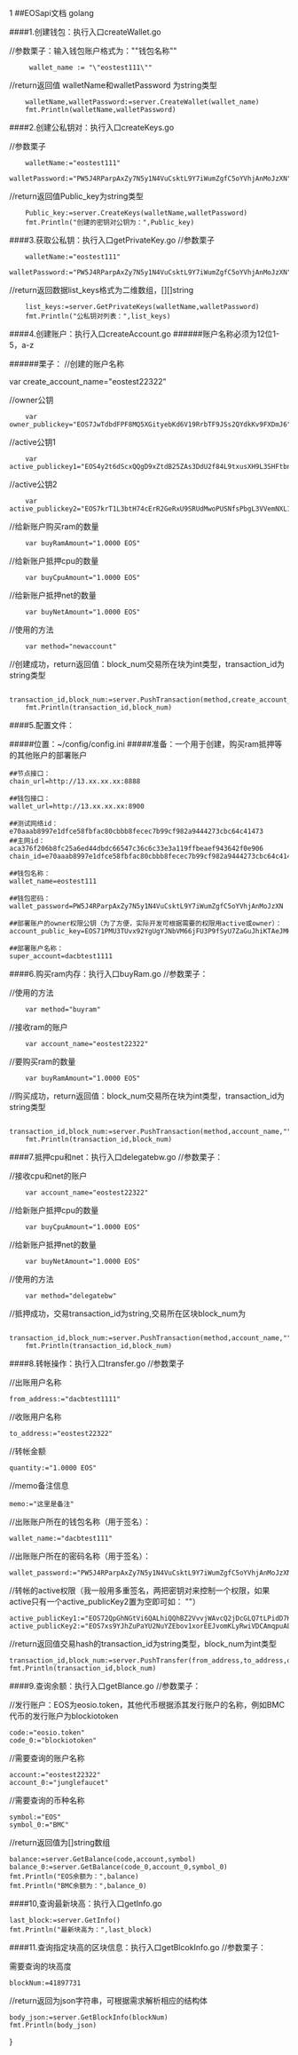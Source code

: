 1
##EOSapi文档 golang

####1.创建钱包：执行入口createWallet.go


//参数栗子：输入钱包账户格式为："\"钱包名称"\"
```	
	 wallet_name := "\"eostest111\""

```
 //return返回值  walletName和walletPassword 为string类型
``` 
    walletName,walletPassword:=server.CreateWallet(wallet_name)
    fmt.Println(walletName,walletPassword)
```



####2.创建公私钥对：执行入口createKeys.go

//参数栗子
```	
	walletName:="eostest111"
	walletPassword:="PW5J4RParpAxZy7N5y1N4VuCsktL9Y7iWumZgfC5oYVhjAnMoJzXN"
```

//return返回值Public_key为string类型
```
	Public_key:=server.CreateKeys(walletName,walletPassword)
	fmt.Println("创建的密钥对公钥为：",Public_key)
```

####3.获取公私钥：执行入口getPrivateKey.go
//参数栗子
```
	walletName:="eostest111"
	walletPassword:="PW5J4RParpAxZy7N5y1N4VuCsktL9Y7iWumZgfC5oYVhjAnMoJzXN"
```
//return返回数据list_keys格式为二维数组，[][]string
```	
	list_keys:=server.GetPrivateKeys(walletName,walletPassword)
	fmt.Println("公私钥对列表：",list_keys)
```

####4.创建账户：执行入口createAccount.go
######账户名称必须为12位1-5，a-z
    
######栗子：
   //创建的账户名称
    	
   
   var create_account_name="eostest22322"
  
    
   //owner公钥
   
    
    	var owner_publickey="EOS7JwTdbdFPF8MQ5XGityebKd6V19RrbTF9JSs2QYdkKv9FXDmJ6"
   
    
   //active公钥1
   
    
    	var active_publickey1="EOS4y2t6dScxQQgD9xZtdB25ZAs3DdU2f84L9txusXH9L3SHFtbna"
    
   //active公钥2
    
    	var active_publickey2="EOS7krT1L3btH74cErR2GeRxU9SRUdMwoPUSNfsPbgL3VVemNXL1F"
   
   //给新账户购买ram的数量
    	
    	var buyRamAmount="1.0000 EOS"
    
   //给新账户抵押cpu的数量
    	
    	var buyCpuAmount="1.0000 EOS"
    
   //给新账户抵押net的数量
    	
    	var buyNetAmount="1.0000 EOS"
    
   //使用的方法
    	
    	var method="newaccount"
    
    
   //创建成功，return返回值：block_num交易所在块为int类型，transaction_id为string类型
    	
    	transaction_id,block_num:=server.PushTransaction(method,create_account_name,owner_publickey,active_publickey1,active_publickey2,buyRamAmount,buyCpuAmount,buyNetAmount)
    	fmt.Println(transaction_id,block_num)
    	
####5.配置文件：

#####位置：~/config/config.ini
#####准备：一个用于创建，购买ram抵押等的其他账户的部署账户
    	
    ##节点接口：
    chain_url=http://13.xx.xx.xx:8888
    
    ##钱包接口：
    wallet_url=http://13.xx.xx.xx:8900
    
    ##测试网络id：e70aaab8997e1dfce58fbfac80cbbb8fecec7b99cf982a9444273cbc64c41473
    ##主网id： aca376f206b8fc25a6ed44dbdc66547c36c6c33e3a119ffbeaef943642f0e906
    chain_id=e70aaab8997e1dfce58fbfac80cbbb8fecec7b99cf982a9444273cbc64c41473
    
    ##钱包名称：
    wallet_name=eostest111
    
    ##钱包密码：
    wallet_password=PW5J4RParpAxZy7N5y1N4VuCsktL9Y7iWumZgfC5oYVhjAnMoJzXN
    
    ##部署账户的owner权限公钥（为了方便，实际开发可根据需要的权限用active或owner）：
    account_public_key=EOS71PMU3TUvx92YgUgYJNbVM66jFU3P9fSyU7ZaGuJhiKTAeJMHp
    
    ##部署账户名称：
    super_account=dacbtest1111	 	
    
    
    
####6.购买ram内存：执行入口buyRam.go
//参数栗子：

//使用的方法
```
	var method="buyram"
```
//接收ram的账户

```
	var account_name="eostest22322"
```

//要购买ram的数量

```
	var buyRamAmount="1.0000 EOS"
```

//购买成功，return返回值：block_num交易所在块为int类型，transaction_id为string类型

```
	transaction_id,block_num:=server.PushTransaction(method,account_name,"","","",buyRamAmount,"","")
	fmt.Println(transaction_id,block_num)    
```    

####7.抵押cpu和net：执行入口delegatebw.go
//参数栗子：

//接收cpu和net的账户
```
	var account_name="eostest22322"
```
//给新账户抵押cpu的数量
```
	var buyCpuAmount="1.0000 EOS"
```
//给新账户抵押net的数量
```	
	var buyNetAmount="1.0000 EOS"
```
//使用的方法
```	
	var method="delegatebw"
```
//抵押成功，交易transaction_id为string,交易所在区块block_num为
```	
	transaction_id,block_num:=server.PushTransaction(method,account_name,"","","","",buyCpuAmount,buyNetAmount)
	fmt.Println(transaction_id,block_num)
```

####8.转帐操作：执行入口transfer.go
//参数栗子

//出账用户名称

	from_address:="dacbtest1111"

//收账用户名称

	to_address:="eostest22322"

//转帐金额

	quantity:="1.0000 EOS"

//memo备注信息

	memo:="这里是备注"

//出账账户所在的钱包名称（用于签名）：

	wallet_name:="dacbtest111"

//出账账户所在的密码名称（用于签名）：

	wallet_password:="PW5J4RParpAxZy7N5y1N4VuCsktL9Y7iWumZgfC5oYVhjAnMoJzXN"

	
//转帐的active权限（我一般用多重签名，两把密钥对来控制一个权限，如果active只有一个active_publicKey2置为空即可如： ""）

	active_publicKey1:="EOS72QpGhNGtVi6QALhiQQhBZ2VvvjWAvcQ2jDcGLQ7tLPidD7KPJ"
	active_publicKey2:="EOS7xs9YJhZuPaYU2NuYZEbov1xorEEJvomKLyRwiVDCAmqpuALm3"



//return返回值交易hash的transaction_id为string类型，block_num为int类型

	transaction_id,block_num:=server.PushTransfer(from_address,to_address,quantity,memo,wallet_name,wallet_password,active_publicKey1,active_publicKey2)
	fmt.Println(transaction_id,block_num)

####9.查询余额：执行入口getBlance.go
//参数栗子：

//发行账户：EOS为eosio.token，其他代币根据添其发行账户的名称，例如BMC代币的发行账户为blockiotoken

	code:="eosio.token"
	code_0:="blockiotoken"

//需要查询的账户名称

	account:="eostest22322"
	account_0:="junglefaucet"

//需要查询的币种名称

    symbol:="EOS"
	symbol_0:="BMC"



//return返回值为[]string数组

	balance:=server.GetBalance(code,account,symbol)
	balance_0:=server.GetBalance(code_0,account_0,symbol_0)
	fmt.Println("EOS余额为：",balance)
	fmt.Println("BMC余额为：",balance_0)
	
####10,查询最新块高：执行入口getInfo.go

	last_block:=server.GetInfo()
	fmt.Println("最新块高为：",last_block)	
	
####11.查询指定块高的区块信息：执行入口getBlcokInfo.go
//参数栗子：

需要查询的块高度

	blockNum:=41897731

//return返回为json字符串，可根据需求解析相应的结构体

	body_json:=server.GetBlockInfo(blockNum)
	fmt.Println(body_json)

}	
	
	
